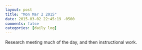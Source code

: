 ```yaml
---
layout: post
title: "Mon Mar 2 2015"
date: 2015-03-02 22:45:19 -0500
comments: false
categories: [daily log]
---
```


Research meeting much of the day, and then instructional work.
